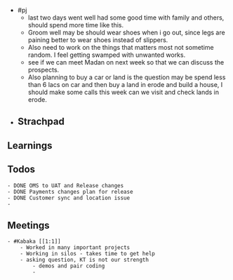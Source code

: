 - #pj
	- last two days went well had some good time with family and others, should spend more time like this.
	- Groom well may be should wear shoes when i go out, since legs are paining better to wear shoes instead of slippers.
	- Also need to work on the things that matters most not sometime random. I feel getting swamped with unwanted works.
	- see if we can meet Madan on next week so that we can discuss the prospects.
	- Also planning to buy a car or land is the question may be spend less than 6 lacs on car and then buy a land in erode and build a house, I should make some calls this week can we visit and check lands in erode.
- ## Strachpad
## Learnings
## Todos
	- DONE OMS to UAT and Release changes
	- DONE Payments changes plan for release
	- DONE Customer sync and location issue
	-
## Meetings
	- #Kabaka [[1:1]]
		- Worked in many important projects
		- Working in silos - takes time to get help
		- asking question, KT is not our strength
			- demos and pair coding
			-